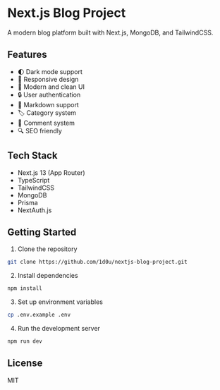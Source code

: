 # Next.js Blog Project

A modern blog platform built with Next.js, MongoDB, and TailwindCSS.

## Features

- 🌓 Dark mode support
- 📱 Responsive design
- 🎨 Modern and clean UI
- 🔒 User authentication
- 📝 Markdown support
- 🏷️ Category system
- 💬 Comment system
- 🔍 SEO friendly

## Tech Stack

- Next.js 13 (App Router)
- TypeScript
- TailwindCSS
- MongoDB
- Prisma
- NextAuth.js

## Getting Started

1. Clone the repository
```bash
git clone https://github.com/1d0u/nextjs-blog-project.git
```

2. Install dependencies
```bash
npm install
```

3. Set up environment variables
```bash
cp .env.example .env
```

4. Run the development server
```bash
npm run dev
```

## License

MIT
